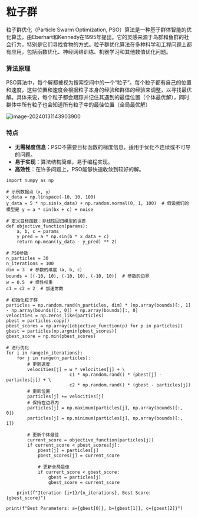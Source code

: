 # 粒子群

粒子群优化（Particle Swarm Optimization, PSO）算法是一种基于群体智能的优化算法，由Eberhart和Kennedy在1995年提出。它的灵感来源于鸟群和鱼群的社会行为，特别是它们寻找食物的方式。粒子群优化算法在多种科学和工程问题上都有应用，包括函数优化、神经网络训练、机器学习和其他数值优化问题。

### 算法原理

PSO算法中，每个解都被视为搜索空间中的一个“粒子”。每个粒子都有自己的位置和速度，这些位置和速度会根据粒子本身的经验和群体的经验来调整，以寻找最优解。具体来说，每个粒子都会跟踪并记住其遇到的最佳位置（个体最优解），同时群体中所有粒子也会知道所有粒子中的最佳位置（全局最优解）

![image-20240131143903900](D:\typora图片\image-20240131143903900.png)

### 特点

- **无需梯度信息**：PSO不需要目标函数的梯度信息，适用于优化不连续或不可导的问题。
- **易于实现**：算法结构简单，易于编程实现。
- **高效性**：在许多问题上，PSO能够快速收敛到较好的解。

~~~
import numpy as np

# 示例数据点（x, y）
x_data = np.linspace(-10, 10, 100)
y_data = 5 * np.sin(x_data) + np.random.normal(0, 1, 100)  # 假设我们的模型是 y = a * sin(bx + c) + noise

# 定义目标函数：非线性回归模型的误差
def objective_function(params):
    a, b, c = params
    y_pred = a * np.sin(b * x_data + c)
    return np.mean((y_data - y_pred) ** 2)

# PSO参数
n_particles = 30
n_iterations = 100
dim = 3  # 参数的维度（a, b, c）
bounds = [(-10, 10), (-10, 10), (-10, 10)]  # 参数的边界
w = 0.5  # 惯性权重
c1 = c2 = 2  # 加速常数

# 初始化粒子群
particles = np.random.rand(n_particles, dim) * (np.array(bounds)[:, 1] - np.array(bounds)[:, 0]) + np.array(bounds)[:, 0]
velocities = np.zeros_like(particles)
pbest = particles.copy()
pbest_scores = np.array([objective_function(p) for p in particles])
gbest = particles[np.argmin(pbest_scores)]
gbest_score = np.min(pbest_scores)

# 进行优化
for i in range(n_iterations):
    for j in range(n_particles):
        # 更新速度
        velocities[j] = w * velocities[j] + \
                        c1 * np.random.rand() * (pbest[j] - particles[j]) + \
                        c2 * np.random.rand() * (gbest - particles[j])
        # 更新位置
        particles[j] += velocities[j]
        # 保持在边界内
        particles[j] = np.maximum(particles[j], np.array(bounds)[:, 0])
        particles[j] = np.minimum(particles[j], np.array(bounds)[:, 1])
        
        # 更新个体最佳
        current_score = objective_function(particles[j])
        if current_score < pbest_scores[j]:
            pbest[j] = particles[j]
            pbest_scores[j] = current_score
            
            # 更新全局最佳
            if current_score < gbest_score:
                gbest = particles[j]
                gbest_score = current_score

    print(f"Iteration {i+1}/{n_iterations}, Best Score: {gbest_score}")

print(f"Best Parameters: a={gbest[0]}, b={gbest[1]}, c={gbest[2]}")

~~~

